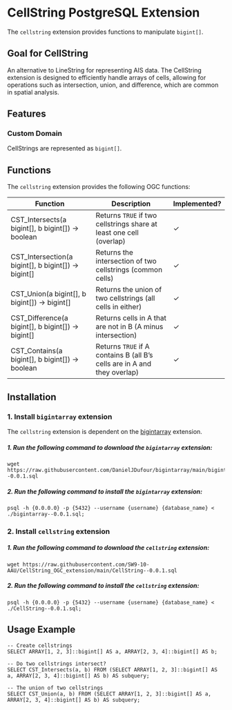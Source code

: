 # CellString PostgreSQL Extension
The `cellstring` extension provides functions to manipulate `bigint[]`.

## Goal for CellString
An alternative to LineString for representing AIS data. The CellString extension is designed to efficiently handle arrays of cells, allowing for operations such as intersection, union, and difference, which are common in spatial analysis.

## Features
### Custom Domain
CellStrings are represented as `bigint[]`.

## Functions
The `cellstring` extension provides the following OGC functions:

| Function                                                   	| Description                                                            	    | Implemented? 	|
|------------------------------------------------------------	|----------------------------------------------------------------------------   |--------------	|
| CST_Intersects(a bigint[], b bigint[]) -> boolean      	    | Returns `TRUE` if two cellstrings share at least one cell (overlap)      	    | ✓             |
| CST_Intersection(a bigint[], b bigint[]) -> bigint[] 	        | Returns the intersection of two cellstrings (common cells)             	    | ✓            	|
| CST_Union(a bigint[], b bigint[]) -> bigint[]        	        | Returns the union of two cellstrings (all cells in either)             	    | ✓            	|
| CST_Difference(a bigint[], b bigint[]) -> bigint[]   	        | Returns cells in A that are not in B (A minus intersection)                   | ✓            	|
| CST_Contains(a bigint[], b bigint[]) -> boolean        	    | Returns `TRUE` if A contains B (all B’s cells are in A and they overlap)      | ✓            	|


## Installation
### 1. Install `bigintarray` extension
The `cellstring` extension is dependent on the [bigintarray](https://github.com/DanielJDufour/bigintarray/tree/main) extension.

##### 1. Run the following command to download the `bigintarray` extension:
```
wget https://raw.githubusercontent.com/DanielJDufour/bigintarray/main/bigintarray--0.0.1.sql
```
##### 2. Run the following command to install the `bigintarray` extension:
```
psql -h {0.0.0.0} -p {5432} --username {username} {database_name} < ./bigintarray--0.0.1.sql;
```
### 2. Install `cellstring` extension
##### 1. Run the following command to download the `cellstring` extension:
```
wget https://raw.githubusercontent.com/SW9-10-AAU/CellString_OGC_extension/main/CellString--0.0.1.sql
```
##### 2. Run the following command to install the `cellstring` extension:
```
psql -h {0.0.0.0} -p {5432} --username {username} {database_name} < ./CellString--0.0.1.sql;
```
## Usage Example
```
-- Create cellstrings
SELECT ARRAY[1, 2, 3]::bigint[] AS a, ARRAY[2, 3, 4]::bigint[] AS b;

-- Do two cellstrings intersect?
SELECT CST_Intersects(a, b) FROM (SELECT ARRAY[1, 2, 3]::bigint[] AS a, ARRAY[2, 3, 4]::bigint[] AS b) AS subquery;

-- The union of two cellstrings
SELECT CST_Union(a, b) FROM (SELECT ARRAY[1, 2, 3]::bigint[] AS a, ARRAY[2, 3, 4]::bigint[] AS b) AS subquery;
```
